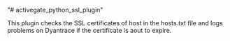 "# activegate_python_ssl_plugin" 

This plugin checks the SSL certificates of host in the hosts.txt file and logs problems on Dyantrace if the certificate is aout to expire.
